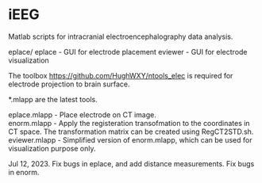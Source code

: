 # iEEG
Matlab scripts for intracranial electroencephalography data analysis. 

eplace/
  eplace - GUI for electrode placement
  eviewer - GUI for electrode visualization
    
The toolbox https://github.com/HughWXY/ntools_elec is required for electrode projection to brain surface.
  
*.mlapp are the latest tools.

eplace.mlapp - Place electrode on CT image.  
enorm.mlapp - Apply the registeration transofmation to the coordinates in CT space. The transformation matrix can be created using RegCT2STD.sh.    
eviewer.mlapp - Simplified version of enorm.mlapp, which can be used for visualization purpose only.    


Jul 12, 2023. Fix bugs in eplace, and add distance measurements. Fix bugs in enorm.    
  


